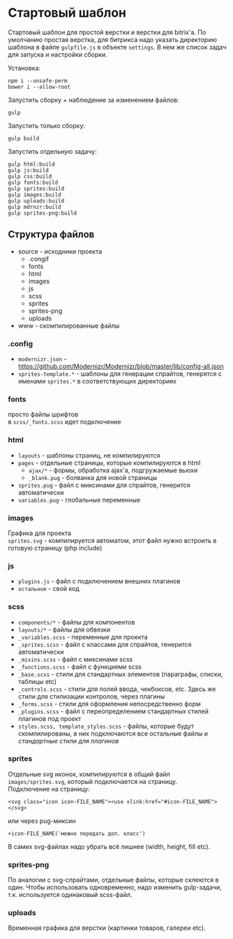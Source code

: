 # Стартовый шаблон

Стартовый шаблон для простой верстки и верстки для bitrix'а. По умолчанию простая верстка, для битрикса надо указать директорию шаблона в файле `gulpfile.js` в объекте `settings`. В нем же список задач для запуска и настройки сборки.

Установка:
```
npm i --unsafe-perm
bower i --allow-root
```

Запустить сборку + наблюдение за изменением файлов:
```
gulp
```

Запустить только сборку:
```
gulp build
```

Запустить отдельную задачу:
```
gulp html:build
gulp js:build
gulp css:build
gulp fonts:build
gulp sprites:build
gulp images:build
gulp uploads:build
gulp mdrnzr:build
gulp sprites-png:build
```

## Структура файлов

- source - исходники проекта
	- .congif
	- fonts
	- html
	- images
	- js
	- scss
	- sprites
	- sprites-png
	- uploads
- www - скомпилированные файлы

### .config

- `modernizr.json` - https://github.com/Modernizr/Modernizr/blob/master/lib/config-all.json
- `sprites-template.*` - шаблоны для генерации спрайтов, генерятся с именами `sprites.*` в соответствующих директориях

### fonts

просто файлы шрифтов\
в `scss/_fonts.scss` идет подключение

### html

- `layouts` - шаблоны страниц, не компилируются
- `pages` - отдельные страницы, которые компилируются в html
	- `ajax/*` - формы, обработка ajax'а, подгружаемые вьюхи
	- `_blank.pug` - болванка для новой страницы
- `sprites.pug` - файл с миксинами для спрайтов, генерится автоматически
- `variables.pug` - глобальные переменные

### images

Графика для проекта\
`sprites.svg` - компилируется автоматом, этот файл нужно встроить в готовую страницу (php include)

### js

- `plugins.js` - файл с подключением внешних плагинов
- `остальное` - свой код

### scss

- `components/*` - файлы для компонентов
- `layouts/*` - файлы для обвязки
- `_variables.scss` - переменные для проекта
- `_sprites.scss` - файл с классами для спрайтов, генерится автоматически
- `_mixins.scss` - файл с миксинами scss
- `_functions.scss` - файл с функциями scss
- `_base.scss` - стили для стандартных элементов (параграфы, списки, таблицы etc)
- `_controls.scss` - стили для полей ввода, чекбоксов, etc. Здесь же стили для стилизации контролов, через плагины
- `_forms.scss` - стили для оформления непосредственно форм
- `_plugins.scss` - файл с переопределением стандартных стилей плагинов под проект
- `styles.scss, template_styles.scss` - файлы, которые будут скомпилированы, в них подключаются все остальные файлы и *стандартные стили для плагинов*

### sprites
Отдельные svg иконок, компилируются в общий файл `images/sprites.svg`, который подключается на страницу.\
Подключение на страницу:
```
<svg class="icon icon-FILE_NAME"><use xlink:href="#icon-FILE_NAME"></svg>
```
или через pug-миксин
```
+icon-FILE_NAME('можно передать доп. класс')
```
В самих svg-файлах надо убрать всё лишнее (width, height, fill etc).

### sprites-png
По аналогии с svg-спрайтами, отдельные файлы, которые склеются в один. Чтобы использовать одновременно, надо изменить gulp-задачи, т.к. используется одинаковый scss-файл.


### uploads
Временная графика для верстки (картинки товаров, галереи etc).